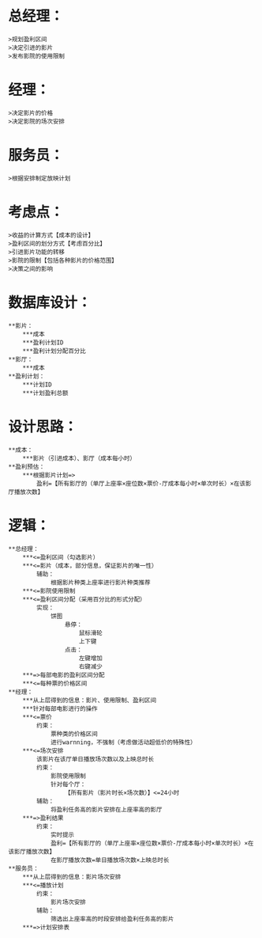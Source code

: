 # 总经理：
	>规划盈利区间
	>决定引进的影片
	>发布影院的使用限制
# 经理：
	>决定影片的价格
	>决定影院的场次安排
# 服务员：
	>根据安排制定放映计划

# 考虑点：
	>收益的计算方式【成本的设计】
	>盈利区间的划分方式【考虑百分比】
	>引进影片功能的转移
	>影院的限制【包括各种影片的价格范围】
	>决策之间的影响

# 数据库设计：
	**影片：
		***成本
		***盈利计划ID
		***盈利计划分配百分比
	**影厅：
		***成本
	**盈利计划：
		***计划ID
		***计划盈利总额


# 设计思路：
	**成本：
		***影片（引进成本）、影厅（成本每小时）
	**盈利预估：
		***根据影片计划=>
			盈利=【所有影厅的（单厅上座率×座位数×票价-厅成本每小时×单次时长）×在该影厅播放次数】
# 逻辑：
	**总经理：
		***<=盈利区间（勾选影片）
		***<=影片（成本，部分信息，保证影片的唯一性）
			辅助：
				根据影片种类上座率进行影片种类推荐
		***<=影院使用限制
		***<=盈利区间分配（采用百分比的形式分配）
			实现：
				饼图
					悬停：
						鼠标滑轮
						上下键
					点击：
						左键增加
						右键减少
		***=>每部电影的盈利区间分配
		***<=每种票的价格区间
	**经理：
		***从上层得到的信息：影片、使用限制、盈利区间
		***针对每部电影进行的操作
		***<=票价
			约束：
				票种类的价格区间
				进行warnning，不强制（考虑做活动超低价的特殊性）
		***<=场次安排
			该影片在该厅单日播放场次数以及上映总时长
			约束：
				影院使用限制
				针对每个厅：
					【所有影片（影片时长×场次数）】<=24小时
			辅助：
				将盈利任务高的影片安排在上座率高的影厅
		***=>盈利结果
			约束：
				实时提示
				盈利=【所有影厅的（单厅上座率×座位数×票价-厅成本每小时×单次时长）×在该影厅播放次数】
				在影厅播放次数=单日播放场次数×上映总时长
	**服务员：
		***从上层得到的信息：影片场次安排
		***<=播放计划
			约束：
				影片场次安排
			辅助：
				筛选出上座率高的时段安排给盈利任务高的影片
		***=>计划安排表


